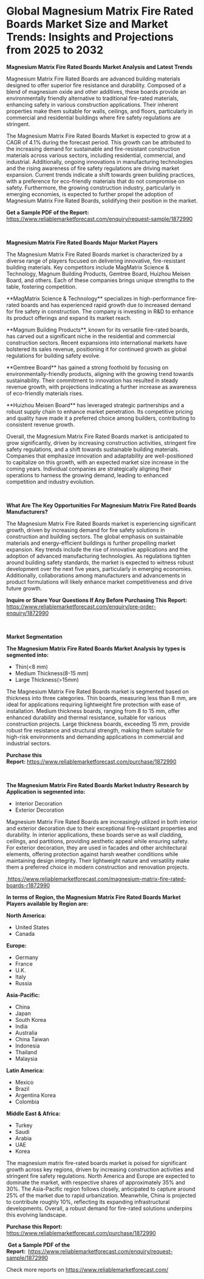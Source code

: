 <p><h1>Global Magnesium Matrix Fire Rated Boards Market Size and Market Trends: Insights and Projections from 2025 to 2032</h1></p><p><strong>Magnesium Matrix Fire Rated Boards Market Analysis and Latest Trends</strong></p>
<p><p>Magnesium Matrix Fire Rated Boards are advanced building materials designed to offer superior fire resistance and durability. Composed of a blend of magnesium oxide and other additives, these boards provide an environmentally friendly alternative to traditional fire-rated materials, enhancing safety in various construction applications. Their inherent properties make them suitable for walls, ceilings, and floors, particularly in commercial and residential buildings where fire safety regulations are stringent.</p><p>The Magnesium Matrix Fire Rated Boards Market is expected to grow at a CAGR of 4.1% during the forecast period. This growth can be attributed to the increasing demand for sustainable and fire-resistant construction materials across various sectors, including residential, commercial, and industrial. Additionally, ongoing innovations in manufacturing technologies and the rising awareness of fire safety regulations are driving market expansion. Current trends indicate a shift towards green building practices, with a preference for eco-friendly materials that do not compromise on safety. Furthermore, the growing construction industry, particularly in emerging economies, is expected to further propel the adoption of Magnesium Matrix Fire Rated Boards, solidifying their position in the market.</p></p>
<p><strong>Get a Sample PDF of the Report:&nbsp;</strong> <a href="https://www.reliablemarketforecast.com/enquiry/request-sample/1872990?utm_campaign=3006&utm_medium=2&utm_source=Github&utm_content=ia&utm_term=03042025&utm_id=magnesium-matrix-fire-rated-boards">https://www.reliablemarketforecast.com/enquiry/request-sample/1872990</a></p>
<p>&nbsp;</p>
<p><strong>Magnesium Matrix Fire Rated Boards Major Market Players</strong></p>
<p><p>The Magnesium Matrix Fire Rated Boards market is characterized by a diverse range of players focused on delivering innovative, fire-resistant building materials. Key competitors include MagMatrix Science & Technology, Magnum Building Products, Gemtree Board, Huizhou Meisen Board, and others. Each of these companies brings unique strengths to the table, fostering competition.</p><p>**MagMatrix Science & Technology** specializes in high-performance fire-rated boards and has experienced rapid growth due to increased demand for fire safety in construction. The company is investing in R&D to enhance its product offerings and expand its market reach.</p><p>**Magnum Building Products**, known for its versatile fire-rated boards, has carved out a significant niche in the residential and commercial construction sectors. Recent expansions into international markets have bolstered its sales revenue, positioning it for continued growth as global regulations for building safety evolve.</p><p>**Gemtree Board** has gained a strong foothold by focusing on environmentally-friendly products, aligning with the growing trend towards sustainability. Their commitment to innovation has resulted in steady revenue growth, with projections indicating a further increase as awareness of eco-friendly materials rises.</p><p>**Huizhou Meisen Board** has leveraged strategic partnerships and a robust supply chain to enhance market penetration. Its competitive pricing and quality have made it a preferred choice among builders, contributing to consistent revenue growth.</p><p>Overall, the Magnesium Matrix Fire Rated Boards market is anticipated to grow significantly, driven by increasing construction activities, stringent fire safety regulations, and a shift towards sustainable building materials. Companies that emphasize innovation and adaptability are well-positioned to capitalize on this growth, with an expected market size increase in the coming years. Individual companies are strategically aligning their operations to harness the growing demand, leading to enhanced competition and industry evolution.</p></p>
<p>&nbsp;</p>
<p><strong>What Are The Key Opportunities For Magnesium Matrix Fire Rated Boards Manufacturers?</strong></p>
<p><p>The Magnesium Matrix Fire Rated Boards market is experiencing significant growth, driven by increasing demand for fire safety solutions in construction and building sectors. The global emphasis on sustainable materials and energy-efficient buildings is further propelling market expansion. Key trends include the rise of innovative applications and the adoption of advanced manufacturing technologies. As regulations tighten around building safety standards, the market is expected to witness robust development over the next five years, particularly in emerging economies. Additionally, collaborations among manufacturers and advancements in product formulations will likely enhance market competitiveness and drive future growth.</p></p>
<p><strong>Inquire or Share Your Questions If Any Before Purchasing This Report:</strong> <a href="https://www.reliablemarketforecast.com/enquiry/pre-order-enquiry/1872990?utm_campaign=3006&utm_medium=2&utm_source=Github&utm_content=ia&utm_term=03042025&utm_id=magnesium-matrix-fire-rated-boards">https://www.reliablemarketforecast.com/enquiry/pre-order-enquiry/1872990</a></p>
<p>&nbsp;</p>
<p><strong>Market Segmentation</strong></p>
<p><strong>The Magnesium Matrix Fire Rated Boards Market Analysis by types is segmented into:</strong></p>
<p><ul><li>Thin(<8 mm)</li><li>Medium Thickness(8-15 mm)</li><li>Large Thickness(>15mm)</li></ul></p>
<p><p>The Magnesium Matrix Fire Rated Boards market is segmented based on thickness into three categories. Thin boards, measuring less than 8 mm, are ideal for applications requiring lightweight fire protection with ease of installation. Medium thickness boards, ranging from 8 to 15 mm, offer enhanced durability and thermal resistance, suitable for various construction projects. Large thickness boards, exceeding 15 mm, provide robust fire resistance and structural strength, making them suitable for high-risk environments and demanding applications in commercial and industrial sectors.</p></p>
<p><strong>Purchase this Report:&nbsp;</strong><a href="https://www.reliablemarketforecast.com/purchase/1872990?utm_campaign=3006&utm_medium=2&utm_source=Github&utm_content=ia&utm_term=03042025&utm_id=magnesium-matrix-fire-rated-boards">https://www.reliablemarketforecast.com/purchase/1872990</a></p>
<p>&nbsp;</p>
<p><strong>The Magnesium Matrix Fire Rated Boards Market Industry Research by Application is segmented into:</strong></p>
<p><ul><li>Interior Decoration</li><li>Exterior Decoration</li></ul></p>
<p><p>Magnesium Matrix Fire Rated Boards are increasingly utilized in both interior and exterior decoration due to their exceptional fire-resistant properties and durability. In interior applications, these boards serve as wall cladding, ceilings, and partitions, providing aesthetic appeal while ensuring safety. For exterior decoration, they are used in facades and other architectural elements, offering protection against harsh weather conditions while maintaining design integrity. Their lightweight nature and versatility make them a preferred choice in modern construction and renovation projects.</p></p>
<p><a href="https://www.reliablemarketforecast.com/magnesium-matrix-fire-rated-boards-r1872990?utm_campaign=3006&utm_medium=2&utm_source=Github&utm_content=ia&utm_term=03042025&utm_id=magnesium-matrix-fire-rated-boards">&nbsp;https://www.reliablemarketforecast.com/magnesium-matrix-fire-rated-boards-r1872990</a></p>
<p><strong>In terms of Region, the Magnesium Matrix Fire Rated Boards Market Players available by Region are:</strong></p>
<p>
    <p> <strong> North America: </strong>
        <ul>
            <li>United States</li>
            <li>Canada</li>
        </ul>
        </p> 
    <p> <strong> Europe: </strong>
        <ul>
            <li>Germany</li>
            <li>France</li>
            <li>U.K.</li>
            <li>Italy</li>
            <li>Russia</li>
        </ul>
        </p> 
    <p> <strong> Asia-Pacific: </strong>
        <ul>
            <li>China</li>
            <li>Japan</li>
            <li>South Korea</li>
            <li>India</li>
            <li>Australia</li>
            <li>China Taiwan</li>
            <li>Indonesia</li>
            <li>Thailand</li>
            <li>Malaysia</li>
        </ul>
        </p> 
    <p> <strong> Latin America: </strong>
        <ul>
            <li>Mexico</li>
            <li>Brazil</li>
            <li>Argentina Korea</li>
            <li>Colombia</li>
        </ul>
        </p> 
    <p> <strong> Middle East & Africa: </strong>
        <ul>
            <li>Turkey</li>
            <li>Saudi</li>
            <li>Arabia</li>
            <li>UAE</li>
            <li>Korea</li>
        </ul>
    </p>
    </p>
<p><p>The magnesium matrix fire-rated boards market is poised for significant growth across key regions, driven by increasing construction activities and stringent fire safety regulations. North America and Europe are expected to dominate the market, with respective shares of approximately 35% and 30%. The Asia-Pacific region follows closely, anticipated to capture around 25% of the market due to rapid urbanization. Meanwhile, China is projected to contribute roughly 10%, reflecting its expanding infrastructural developments. Overall, a robust demand for fire-rated solutions underpins this evolving landscape.</p></p>
<p><strong>Purchase this Report: </strong><a href="https://www.reliablemarketforecast.com/purchase/1872990?utm_campaign=3006&utm_medium=2&utm_source=Github&utm_content=ia&utm_term=03042025&utm_id=magnesium-matrix-fire-rated-boards">https://www.reliablemarketforecast.com/purchase/1872990</a></p>
<p>&nbsp;<strong>Get a Sample PDF of the Report:&nbsp;&nbsp;</strong><a href="https://www.reliablemarketforecast.com/enquiry/request-sample/1872990?utm_campaign=3006&utm_medium=2&utm_source=Github&utm_content=ia&utm_term=03042025&utm_id=magnesium-matrix-fire-rated-boards">https://www.reliablemarketforecast.com/enquiry/request-sample/1872990</a></p>
<p><strong></strong></p>
<p>Check more reports on <a href="https://www.reliablemarketforecast.com/?utm_campaign=3006&utm_medium=2&utm_source=Github&utm_content=ia&utm_term=03042025&utm_id=magnesium-matrix-fire-rated-boards">https://www.reliablemarketforecast.com/</a></p>
